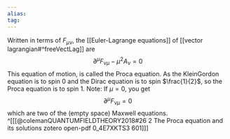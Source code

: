 ```yaml
---
alias:
tag:
---
```


Written in terms of $F_{\mu \nu}$, the [[Euler-Lagrange equations]] of [[vector lagrangian#^freeVectLag]] are
$$
\partial^{\mu} F_{\nu \mu}-\mu^{2} A_{\nu}=0
$$
This equation of motion, is called the Proca equation. As the KleinGordon equation is to spin 0 and the Dirac equation is to spin $\frac{1}{2}$, so the Proca equation is to spin 1. Note: If $\mu=0$, you get
$$
\partial^{\mu} F_{\nu \mu}=0
$$
which are two of the (empty space) Maxwell equations. ^[[[@colemanQUANTUMFIELDTHEORY2018#26 2 The Proca equation and its solutions zotero open-pdf 0_4E7XKTS3 601]]]
